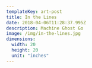 ```yaml
---
templateKey: art-post
title: In the Lines
date: 2018-04-06T11:28:37.995Z
description: Machine Ghost Go
image: /img/in-the-lines.jpg
dimensions:
  width: 20
  height: 20
  unit: "inches"
---
```

